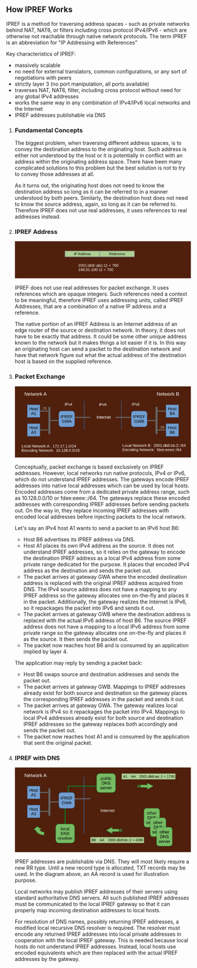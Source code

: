 ## How IPREF Works

IPREF is a method for traversing address spaces - such as private networks behind NAT, NAT6, or filters including cross protocol IPv4/IPv6 - which are otherwise not reachable through native network protocols. The term IPREF is an abbreviation for "IP Addressing with References"

Key characteristics of IPREF:

- massively scalable
- no need for external translators, common configurations, or any sort of negotiations with peers
- strictly layer 3 (no port manipulation, all ports available)
- traverses NAT, NAT6, filter, including cross protocol without need for any global IPv4 addresses
- works the same way in any combination of IPv4/IPv6 local networks and the Internet
- IPREF addresses publishable via DNS

1. ### Fundamental Concepts

	The biggest problem, when traversing different address spaces, is to convey the destination address to the originating host. Such address is either not understood by the host or it is potentially in conflict with an address within the originating address space. There have been many complicated solutions to this problem but the best solution is not to try to convey those addresses at all.

	As it turns out, the originating host does not need to know the destination address so long as it can be referred to in a manner understood by both peers. Similarly, the destination host does not need to know the source address, again, so long as it can be referred to. Therefore IPREF does not use real addresses, it uses references to real addresses instead.

1. ### IPREF Address

    ![](./how-ipref-works.img1.jpg)
    
    IPREF does not use real addresses for packet exchange. It uses references which are opaque integers. Such references need a context to be meaningful, therefore IPREF uses addressing units, called IPREF Addresses, that are a combination of a native IP address and a reference.
    
    The native portion of an IPREF Address is an Internet address of an edge router of the source or destination network. In theory, it does not have to be exactly that address. It could be some other unique address known to the network but it makes things a lot easier if it is. In this way an originating host can send a packet to the destination network and have that network figure out what the actual address of the destination host is based on the supplied reference.

1. ### Packet Exchange

	![](./how-ipref-works.img2.jpg)

	Conceptually, packet exchange is based exclusively on IPREF addresses. However, local networks run native protocols, IPv4 or IPv6, which do not understand IPREF addresses. The gateways encode IPREF addresses into native local addresses which can be used by local hosts. Encoded addresses come from a dedicated private address range, such as 10.128.0.0/10 or fdee:eeee::/64. The gateways replace these encoded addresses with corresponding IPREF addresses before sending packets out. On the way in, they replace incoming IPREF addresses with encoded local addresses before injecting packets to the local network.

	Let's say an IPv4 host A1 wants to send a packet to an IPv6 host B6:
	
	- Host B6 advertises its IPREF address via DNS.
	- Host A1 places its own IPv4 address as the source. It does not understand IPREF addresses, so it relies on the gateway to encode the destination IPREF address as a local IPv4 address from some private range dedicated for the purpose. It places that encoded IPv4 address as the destination and sends the packet out.
	- The packet arrives at gateway GWA where the encoded destination address is replaced with the original IPREF address acquired from DNS. The IPv4 source address does not have a mapping to any IPREF address so the gateway allocates one on-the-fly and places it in the packet. Additionally, the gateway realizes the Internet is IPv6, so it repackages the packet into IPv6 and sends it out.
	- The packet arrives at gateway GWB where the destination address is replaced with the actual IPv6 address of host B6. The source IPREF address does not have a mapping to a local IPv6 address from some private range so the gateway allocates one on-the-fly and places it as the source. It then sends the packet out.
	- The packet now reaches host B6 and is consumed by an application implied by layer 4.

	The application may reply by sending a packet back:
	
	- Host B6 swaps source and destination addresses and sends the packet out.
	- The packet arrives at gateway GWB. Mappings to IPREF addresses already exist for both source and destination so the gateway places the corresponding IPREF addresses in the packet and sends it out.
	- The packet arrives at gateway GWA. The gateway realizes local network is IPv4 so it repackages the packet into IPv4. Mappings to local IPv4 addresses already exist for both source and destination IPREF addresses so the gateway replaces both accordingly and sends the packet out.
	- The packet now reaches host A1 and is consumed by the application that sent the original packet.

1. ### IPREF with DNS

	![](./how-ipref-works.img3.jpg)

	IPREF addresses are publishable via DNS. They will most likely require a new RR type. Until a new record type is allocated, TXT records may be used. In the diagram above, an AA record is used for illustration purpose.
	
	Local networks may publish IPREF addresses of their servers using standard authoritative DNS servers. All such published IPREF addresses must be communicated to the local IPREF gateway so that it can properly map incoming destination addresses to local hosts.
	
	For resolution of DNS names, possibly returning IPREF addresses, a modified local recursive DNS resolver is required. The resolver must encode any returned IPREF addresses into local private addresses in cooperation with the local IPREF gateway. This is needed because local hosts do not understand IPREF addresses. Instead, local hosts use encoded equivalents which are then replaced with the actual IPREF addresses by the gateway.